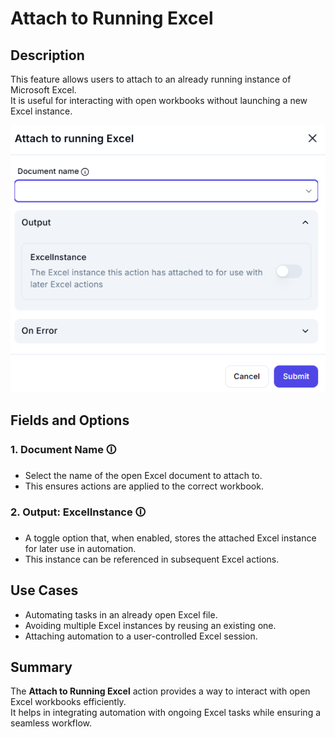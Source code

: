 # Attach to Running Excel  

## Description

This feature allows users to attach to an already running instance of Microsoft Excel.  
It is useful for interacting with open workbooks without launching a new Excel instance.  

![Attach to Running Excel](attach-to-running-excel.png)  

## Fields and Options  

### 1. **Document Name** 🛈

- Select the name of the open Excel document to attach to.  
- This ensures actions are applied to the correct workbook.  

### 2. **Output: ExcelInstance** 🛈

- A toggle option that, when enabled, stores the attached Excel instance for later use in automation.  
- This instance can be referenced in subsequent Excel actions.  

## Use Cases

- Automating tasks in an already open Excel file.  
- Avoiding multiple Excel instances by reusing an existing one.  
- Attaching automation to a user-controlled Excel session.  

## Summary

The **Attach to Running Excel** action provides a way to interact with open Excel workbooks efficiently.  
It helps in integrating automation with ongoing Excel tasks while ensuring a seamless workflow.  

